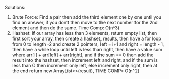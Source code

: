 Solutions:

1. Brute Force: Find a pair then add the third element one by one until you find an answer, if you don’t then move to the next number for the 2nd element and then do the same. Time Comp: O(n^3)
2. Hashset: If our array has less than 3 elements, return empty list, then first sort your array, then create a hashset, results, then have a for loop from 0 to length -2 and create 2 pointers, left = i+1 and right = length - 1, then have a while loop until left is less than right, then have a value sum where arr[i] + arr[left] + arr[right], and if the sum == 0 then add the result into the hashset, then increment left and right, and if the sum is less than 0 then increment only left, else increment only right, then at the end return new ArrayList<>(result), TIME COMP= O(n^2)

